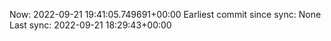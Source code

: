 Now: 2022-09-21 19:41:05.749691+00:00 Earliest commit since sync: None Last sync: 2022-09-21 18:29:43+00:00
